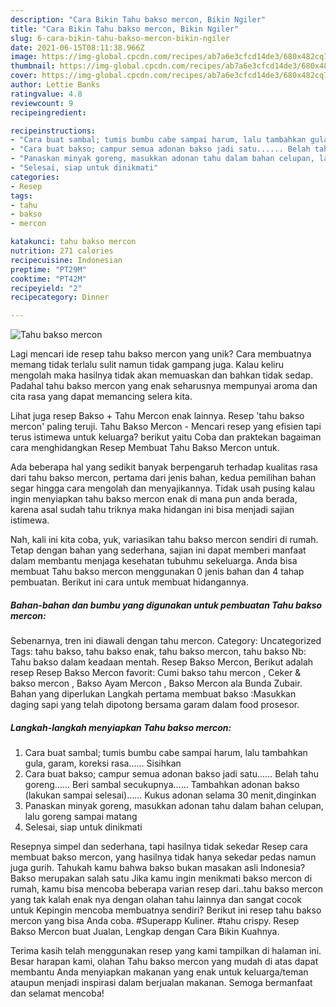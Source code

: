 ```yaml
---
description: "Cara Bikin Tahu bakso mercon, Bikin Ngiler"
title: "Cara Bikin Tahu bakso mercon, Bikin Ngiler"
slug: 6-cara-bikin-tahu-bakso-mercon-bikin-ngiler
date: 2021-06-15T08:11:38.966Z
image: https://img-global.cpcdn.com/recipes/ab7a6e3cfcd14de3/680x482cq70/tahu-bakso-mercon-foto-resep-utama.jpg
thumbnail: https://img-global.cpcdn.com/recipes/ab7a6e3cfcd14de3/680x482cq70/tahu-bakso-mercon-foto-resep-utama.jpg
cover: https://img-global.cpcdn.com/recipes/ab7a6e3cfcd14de3/680x482cq70/tahu-bakso-mercon-foto-resep-utama.jpg
author: Lettie Banks
ratingvalue: 4.8
reviewcount: 9
recipeingredient:

recipeinstructions:
- "Cara buat sambal; tumis bumbu cabe sampai harum, lalu tambahkan gula, garam, koreksi rasa...... Sisihkan"
- "Cara buat bakso; campur semua adonan bakso jadi satu...... Belah tahu goreng...... Beri sambal secukupnya...... Tambahkan adonan bakso (lakukan sampai selesai)...... Kukus adonan selama 30 menit,dinginkan"
- "Panaskan minyak goreng, masukkan adonan tahu dalam bahan celupan, lalu goreng sampai matang"
- "Selesai, siap untuk dinikmati"
categories:
- Resep
tags:
- tahu
- bakso
- mercon

katakunci: tahu bakso mercon 
nutrition: 271 calories
recipecuisine: Indonesian
preptime: "PT29M"
cooktime: "PT42M"
recipeyield: "2"
recipecategory: Dinner

---
```



![Tahu bakso mercon](https://img-global.cpcdn.com/recipes/ab7a6e3cfcd14de3/680x482cq70/tahu-bakso-mercon-foto-resep-utama.jpg)

Lagi mencari ide resep tahu bakso mercon yang unik? Cara membuatnya memang tidak terlalu sulit namun tidak gampang juga. Kalau keliru mengolah maka hasilnya tidak akan memuaskan dan bahkan tidak sedap. Padahal tahu bakso mercon yang enak seharusnya mempunyai aroma dan cita rasa yang dapat memancing selera kita.

Lihat juga resep Bakso + Tahu Mercon enak lainnya. Resep &#39;tahu bakso mercon&#39; paling teruji. Tahu Bakso Mercon - Mencari resep yang efisien tapi terus istimewa untuk keluarga? berikut yaitu Coba dan praktekan bagaiman cara menghidangkan Resep Membuat Tahu Bakso Mercon untuk.

Ada beberapa hal yang sedikit banyak berpengaruh terhadap kualitas rasa dari tahu bakso mercon, pertama dari jenis bahan, kedua pemilihan bahan segar hingga cara mengolah dan menyajikannya. Tidak usah pusing kalau ingin menyiapkan tahu bakso mercon enak di mana pun anda berada, karena asal sudah tahu triknya maka hidangan ini bisa menjadi sajian istimewa.


Nah, kali ini kita coba, yuk, variasikan tahu bakso mercon sendiri di rumah. Tetap dengan bahan yang sederhana, sajian ini dapat memberi manfaat dalam membantu menjaga kesehatan tubuhmu sekeluarga. Anda bisa membuat Tahu bakso mercon menggunakan 0 jenis bahan dan 4 tahap pembuatan. Berikut ini cara untuk membuat hidangannya.

<!--inarticleads1-->

##### Bahan-bahan dan bumbu yang digunakan untuk pembuatan Tahu bakso mercon:



Sebenarnya, tren ini diawali dengan tahu mercon. Category: Uncategorized Tags: tahu bakso, tahu bakso enak, tahu bakso mercon, tahu bakso Nb: Tahu bakso dalam keadaan mentah. Resep Bakso Mercon, Berikut adalah resep Resep Bakso Mercon favorit: Cumi bakso tahu mercon , Ceker &amp; bakso mercon , Bakso Ayam Mercon , Bakso Mercon ala Bunda Zubair. Bahan yang diperlukan Langkah pertama membuat bakso :Masukkan daging sapi yang telah dipotong bersama garam dalam food prosesor. 

<!--inarticleads2-->

##### Langkah-langkah menyiapkan Tahu bakso mercon:

1. Cara buat sambal; tumis bumbu cabe sampai harum, lalu tambahkan gula, garam, koreksi rasa...... Sisihkan
1. Cara buat bakso; campur semua adonan bakso jadi satu...... Belah tahu goreng...... Beri sambal secukupnya...... Tambahkan adonan bakso (lakukan sampai selesai)...... Kukus adonan selama 30 menit,dinginkan
1. Panaskan minyak goreng, masukkan adonan tahu dalam bahan celupan, lalu goreng sampai matang
1. Selesai, siap untuk dinikmati


Resepnya simpel dan sederhana, tapi hasilnya tidak sekedar Resep cara membuat bakso mercon, yang hasilnya tidak hanya sekedar pedas namun juga gurih. Tahukah kamu bahwa bakso bukan masakan asli Indonesia? Bakso merupakan salah satu Jika kamu ingin menikmati bakso mercon di rumah, kamu bisa mencoba beberapa varian resep dari..tahu bakso mercon yang tak kalah enak nya dengan olahan tahu lainnya dan sangat cocok untuk Kepingin mencoba membuatnya sendiri? Berikut ini resep tahu bakso mercon yang bisa Anda coba. #Superapp Kuliner. #tahu crispy. Resep Bakso Mercon buat Jualan, Lengkap dengan Cara Bikin Kuahnya. 

Terima kasih telah menggunakan resep yang kami tampilkan di halaman ini. Besar harapan kami, olahan Tahu bakso mercon yang mudah di atas dapat membantu Anda menyiapkan makanan yang enak untuk keluarga/teman ataupun menjadi inspirasi dalam berjualan makanan. Semoga bermanfaat dan selamat mencoba!
